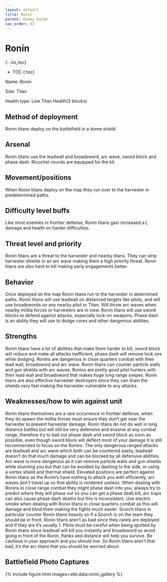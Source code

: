 ```yaml
---
layout: default
title: Ronin
parent: Enemy Guide
nav_order: 43
---
```


# Ronin
{: .no_toc}

- TOC
{:toc}

Name: Ronin

Size: Titan

Health type: Low Titan Health(3 blocks)

## Method of deployment

Ronin titans deploy on the battlefield in a dome shield.

## Arsenal

Ronin titans use the leadwall and broadsword, arc wave, sword block and phase dash. Ricochet rounds are equipped for the kit. 

## Movement/positions

When Ronin titans deploy on the map they run over to the harvester in predetermined paths. 

## Difficulty level buffs

Like most enemies in frontier defense, Ronin titans gain increased a.I, damage and health on harder difficulties.

## Threat level and priority 

Ronin titans are a threat to the harvester and nearby titans. They can strip harvester shields in an arc wave making them a high priority threat. Ronin titans are also hard to kill making early engagements better.

## Behavior

Once deployed on the map Ronin titans run to the harvester in determined paths. Ronin titans will use leadwall on distanced targets like pilots, and will use broadswords on any nearby pilot or Titan. Will throw arc waves when nearby militia forces or harvesters are in view. Ronin titans will use sword blocks to defend against attacks, especially lock-on weapons. Phase dash is an ability they will use to dodge cores and other dangerous abilities. 

## Strengths

Ronin titans have a lot of abilities that make them harder to kill, sword block will reduce and make all attacks inefficient, phase dash will remove lock ons while dodging. Ronins are dangerous in close quarters combat with their lead wall, broadsword and arc wave. Ronin titans can counter particle walls and gun shields with arc waves. Ronins are pretty good pilot hunters with their lead wall and broadsword that makes huge long range swipes. Ronin titans are also effective harvester destroyers since they can drain the shields very fast making the harvester vulnerable to any attacks.

## Weaknesses/how to win against unit 

Ronin titans themselves are a rare occurrence in frontier defense, when they do spawn the militia forces must ensure they don’t get near the harvester to prevent harvester damage. Ronin titans do not do well in long distance battles but will still be very defensive and evasive at any combat range, therefore try to bait out phase dash and sword block as soon as possible, even though sword block will deflect most of your damage it is still recommended to focus on the Ronins. The only dangerous ranged attacks are leadwall and arc wave which both can be countered easily, leadwall doesn’t do that much damage and can be blocked by all defensive abilities. Arc wave is more dangerous as it can remove particle walls and gun shields while stunning you but that can be avoided by dashing to the side, or using a vortex shield and thermal shield. Elevated positions are perfect against Ronin titans as the Ronin’s have nothing to attack you with efficiently, arc waves don't travel up so that ability is rendered useless. When dealing with Ronins in close range combat they might phase dash into you, always try to predict where they will phase out so you can get a phase dash kill, arc traps can also cause phase dash deaths but this is inconsistent. Use electric smoke when dealing with Ronin titans in close quarters combat as this will damage and blind them making the fights much easier. Scorch titans in particular counter Ronin titans heavily so if a Scorch is on the team they should be in front. Ronin titans aren’t as bad since they rarely are deployed and if they are it’s usually 1. Pilots must be careful when being spotted by Ronin titans since leadwall will kill you instantly and broadsword so avoid going in front of the Ronin, flanks and distance will help you survive. Be cautious in your approach and you should live. So Ronin titans aren’t that bad, it’s the arc titans that you should be worried about. 

## Battlefield Photo Captures

{% include figure.html images=site.data.ronin_gallery %}
